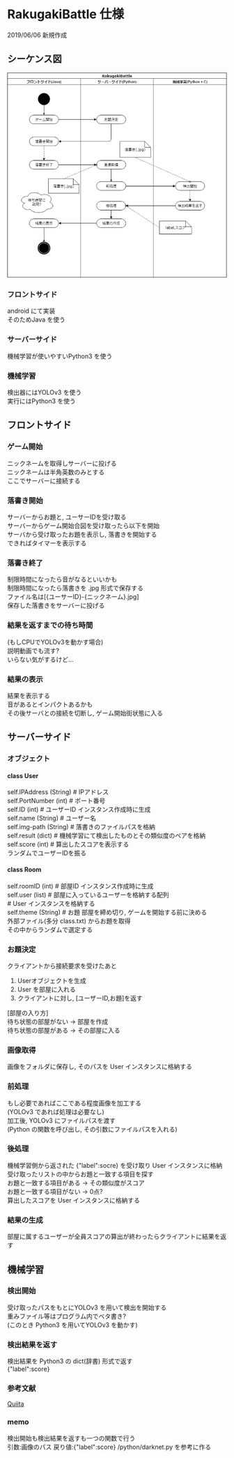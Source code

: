 # RakugakiBattle 仕様
2019/06/06 新規作成

## シーケンス図
![シーケンス図](sequence.png)

### フロントサイド
android にて実装  
そのためJava を使う

### サーバーサイド
機械学習が使いやすいPython3 を使う

### 機械学習
検出器にはYOLOv3 を使う  
実行にはPython3 を使う


## フロントサイド

### ゲーム開始
ニックネームを取得しサーバーに投げる  
ニックネームは半角英数のみとする  
ここでサーバーに接続する

### 落書き開始
サーバーからお題と, ユーサーIDを受け取る  
サーバーからゲーム開始合図を受け取ったら以下を開始  
サーバから受け取ったお題を表示し, 落書きを開始する  
できればタイマーを表示する

### 落書き終了
制限時間になったら音がなるといいかも  
制限時間になったら落書きを .jpg 形式で保存する  
ファイル名は[{ユーサーID}-{ニックネーム}.jpg]  
保存した落書きをサーバーに投げる

### 結果を返すまでの待ち時間
(もしCPUでYOLOv3を動かす場合)  
説明動画でも流す?  
いらない気がするけど...

### 結果の表示
結果を表示する  
音があるとインパクトあるかも  
その後サーバとの接続を切断し, ゲーム開始街状態に入る  


## サーバーサイド

### オブジェクト
#### class User
self.IPAddress (String) # IPアドレス  
self.PortNumber (int) # ポート番号  
self.ID (int) # ユーザーID インスタンス作成時に生成  
self.name (String) # ユーザー名  
self.img-path (String) # 落書きのファイルパスを格納  
self.result (dict) # 機械学習にて検出したものとその類似度のペアを格納  
self.score (int) # 算出したスコアを表示する  
ランダムでユーザーIDを振る  

#### class Room
self.roomID (int) # 部屋ID インスタンス作成時に生成  
self.user (list) # 部屋に入っているユーザーを格納する配列  
	         # User インスタンスを格納する  
self.theme (String) # お題 部屋を締め切り, ゲームを開始する前に決める  
外部ファイル(多分 class.txt) からお題を取得  
その中からランダムで選定する  

### お題決定
クライアントから接続要求を受けたあと  
1. Userオブジェクトを生成  
2. User を部屋に入れる  
3. クライアントに対し, [ユーザーID,お題]を返す  

[部屋の入り方]  
待ち状態の部屋がない -> 部屋を作成  
待ち状態の部屋がある -> その部屋に入る  

### 画像取得
画像をフォルダに保存し, そのパスを User インスタンスに格納する  

### 前処理
もし必要であればここである程度画像を加工する  
(YOLOv3 であれば処理は必要なし)  
加工後, YOLOv3 にファイルパスを渡す  
(Python の関数を呼び出し, その引数にファイルパスを入れる)  

### 後処理
機械学習側から返された {"label":socre} を受け取り User インスタンスに格納  
受け取ったリストの中からお題と一致する項目を探す  
お題と一致する項目がある -> その類似度がスコア  
お題と一致する項目がない -> 0点?  
算出したスコアを User インスタンスに格納する  

### 結果の生成
部屋に属するユーザーが全員スコアの算出が終わったらクライアントに結果を返す  

## 機械学習

### 検出開始
受け取ったパスをもとにYOLOv3 を用いて検出を開始する  
重みファイル等はプログラム内でベタ書き?  
(このとき Python3 を用いてYOLOv3 を動かす)  

### 検出結果を返す
検出結果を Python3 の dict(辞書) 形式で返す  
{"label":score}

### 参考文献
[Quiita](https://qiita.com/massie_g/items/a2bcfac4fed66b1b0717)

### memo
検出開始も検出結果を返すも一つの関数で行う  
引数:画像のパス
戻り値:{"label":score}
/python/darknet.py を参考に作る 

